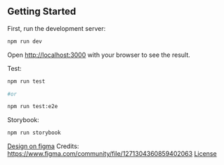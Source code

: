 ## Getting Started

First, run the development server:

```bash
npm run dev
```
Open [http://localhost:3000](http://localhost:3000) with your browser to see the result.

Test:

```bash
npm run test

#or

npm run test:e2e
```

Storybook:

```bash
npm run storybook
```


[Design on figma](https://www.figma.com/design/4EQYCLbM2AY7O0D2JR1GDP/E-Tutor---Learning-Management-System--Community---Community-?node-id=1817-60537&t=QCjRPxB09gk0cYL9-1)
Credits: https://www.figma.com/community/file/1271304360859402063 [License](https://creativecommons.org/licenses/by/4.0/)